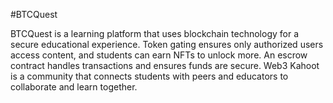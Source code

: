 
#BTCQuest

BTCQuest is a learning platform that uses blockchain technology for a secure educational experience. Token gating ensures only authorized users access content, and students can earn NFTs to unlock more. An escrow contract handles transactions and ensures funds are secure. Web3 Kahoot is a community that connects students with peers and educators to collaborate and learn together. 
